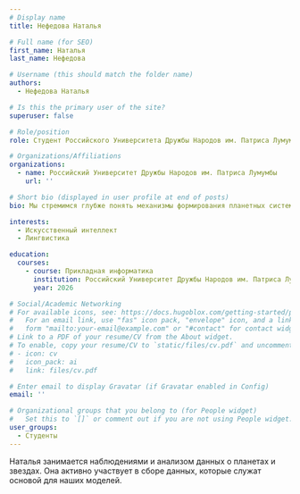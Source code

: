 ```yaml
---
# Display name
title: Нефедова Наталья

# Full name (for SEO)
first_name: Наталья
last_name: Нефедова

# Username (this should match the folder name)
authors:
  - Нефедова Наталья

# Is this the primary user of the site?
superuser: false

# Role/position
role: Студент Российского Университета Дружбы Народов им. Патриса Лумумбы

# Organizations/Affiliations
organizations:
  - name: Российский Университет Дружбы Народов им. Патриса Лумумбы
    url: ''

# Short bio (displayed in user profile at end of posts)
bio: Мы стремимся глубже понять механизмы формирования планетных систем, используя современные методы теоретического анализа и численного моделирования. Наша цель — не только расширить границы научного знания, но и сделать результаты нашего исследования доступными для широкой аудитории.

interests:
  - Искусственный интеллект
  - Лингвистика

education:
  courses:
    - course: Прикладная информатика
      institution: Российский Университет Дружбы Народов им. Патриса Лумумбы
      year: 2026

# Social/Academic Networking
# For available icons, see: https://docs.hugoblox.com/getting-started/page-builder/#icons
#   For an email link, use "fas" icon pack, "envelope" icon, and a link in the
#   form "mailto:your-email@example.com" or "#contact" for contact widget.
# Link to a PDF of your resume/CV from the About widget.
# To enable, copy your resume/CV to `static/files/cv.pdf` and uncomment the lines below.
# - icon: cv
#   icon_pack: ai
#   link: files/cv.pdf

# Enter email to display Gravatar (if Gravatar enabled in Config)
email: ''

# Organizational groups that you belong to (for People widget)
#   Set this to `[]` or comment out if you are not using People widget.
user_groups:
  - Студенты
---
```


Наталья занимается наблюдениями и анализом данных о планетах и звездах. Она активно участвует в сборе данных, которые служат основой для наших моделей. 
